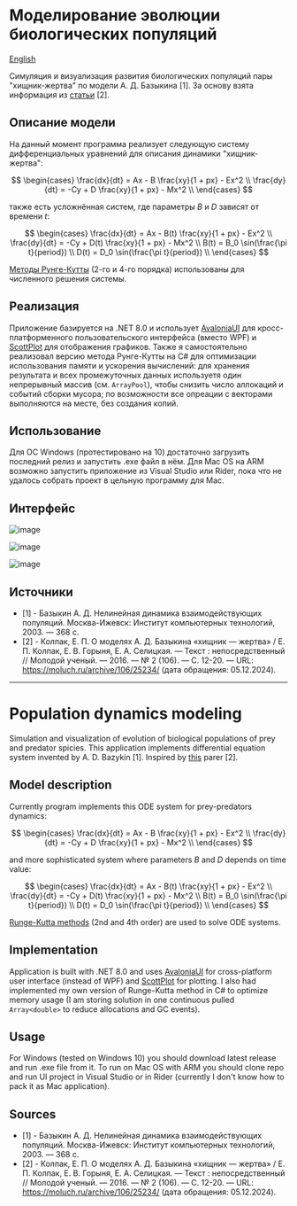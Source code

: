 # Моделирование эволюции биологических популяций
[English](https://github.com/IliaTrofimov/PopulationModels/tree/master#population-dynamics-modeling)

Симуляция и визуализация развития биологических популяций пары "хищник-жертва" по модели А. Д. Базыкина [1]. За основу взята информация из [статьи](https://moluch.ru/archive/106/25234/) [2].

## Описание модели 
На данный момент программа реализует следующую систему дифференциальных уравнений для описания динамики "хищник-жертва":

$$
\begin{cases}
\frac{dx}{dt} = Ax - B \frac{xy}{1 + px} - Ex^2 \\
\frac{dy}{dt} = -Cy + D \frac{xy}{1 + px} - Mx^2 \\
\end{cases}
$$

также есть усложнённая систем, где параметры $B$ и $D$ зависят от времени $t$:

$$
\begin{cases}
\frac{dx}{dt} = Ax - B(t) \frac{xy}{1 + px} - Ex^2 \\
\frac{dy}{dt} = -Cy + D(t) \frac{xy}{1 + px} - Mx^2 \\
B(t) = B_0 \sin(\frac{\pi t}{period}) \\
D(t) = D_0 \sin(\frac{\pi t}{period}) \\
\end{cases}
$$

[Методы Рунге-Кутты](https://en.wikipedia.org/wiki/Runge%E2%80%93Kutta_methods) (2-го и 4-го порядка) использованы для численного решения системы.

## Реализация

Приложение базируется на .NET 8.0 и использует [AvaloniaUI](https://avaloniaui.net/) для кросс-платформенного пользовательского интерфейса (вместо WPF) и [ScottPlot](https://scottplot.net/) для отображения графиков. 
Также я самостоятельно реализовал версию метода Рунге-Кутты на C# для оптимизации использования памяти и ускорения вычислений: 
для хранения результата и всех промежуточных данных используетя один непрерывный массив (см. `ArrayPool`), чтобы снизить число аллокаций и событий сборки мусора; 
по возможности все опреации с векторами выполняются на месте, без создания копий.

## Использование
Для ОС Windows (протестировано на 10) достаточно загрузить последний релиз и запустить .exe файл в нём. Для Mac OS на ARM возможно запустить приложение из Visual Studio или Rider, пока что не удалось собрать проект в цельную программу для Mac.

## Интерфейс
![image](https://github.com/user-attachments/assets/169a20e0-49c8-4c7c-b884-da22dddace6f)

![image](https://github.com/user-attachments/assets/ac6568bc-06dd-4e98-917f-3b0dd945f04e)

![image](https://github.com/user-attachments/assets/04798c35-47be-4b24-bdb5-caf0a45e3e26)

## Источники
- [1] - Базыкин А. Д. Нелинейная динамика взаимодействующих популяций. Москва-Ижевск: Институт компьютерных технологий, 2003. — 368 с.
- [2] - Колпак, Е. П. О моделях А. Д. Базыкина «хищник — жертва» / Е. П. Колпак, Е. В. Горыня, Е. А. Селицкая. — Текст : непосредственный // Молодой ученый. — 2016. — № 2 (106). — С. 12-20. — URL: https://moluch.ru/archive/106/25234/ (дата обращения: 05.12.2024).


---


# Population dynamics modeling
Simulation and visualization of evolution of biological populations of prey and predator spicies. This application implements differential equation system invented by A. D. Bazykin [1]. Inspired by [this](https://moluch.ru/archive/106/25234/) parer [2].

## Model description
Currently program implements this ODE system for prey-predators dynamics:

$$
\begin{cases}
\frac{dx}{dt} = Ax - B \frac{xy}{1 + px} - Ex^2 \\
\frac{dy}{dt} = -Cy + D \frac{xy}{1 + px} - Mx^2 \\
\end{cases}
$$

and more sophisticated system where parameters $B$ and $D$ depends on time value:

$$
\begin{cases}
\frac{dx}{dt} = Ax - B(t) \frac{xy}{1 + px} - Ex^2 \\
\frac{dy}{dt} = -Cy + D(t) \frac{xy}{1 + px} - Mx^2 \\
B(t) = B_0 \sin(\frac{\pi t}{period}) \\
D(t) = D_0 \sin(\frac{\pi t}{period}) \\
\end{cases}
$$

[Runge-Kutta methods](https://en.wikipedia.org/wiki/Runge%E2%80%93Kutta_methods) (2nd and 4th order) are used to solve ODE systems.

## Implementation

Application is built with .NET 8.0 and uses [AvaloniaUI](https://avaloniaui.net/) for cross-platform user interface (instead of WPF) and [ScottPlot](https://scottplot.net/) for plotting. 
I also had implemented my own version of Runge-Kutta method in C# to optimize memory usage (I am storing solution in one continuous pulled `Array<double>` to reduce allocations and GC events).

## Usage
For Windows (tested on  Windows 10) you should download latest release and run .exe file from it. To run on Mac OS with ARM you should clone repo and run UI project in Visual Studio or in Rider (currently I don't know how to pack it as Mac application).

## Sources
- [1] - Базыкин А. Д. Нелинейная динамика взаимодействующих популяций. Москва-Ижевск: Институт компьютерных технологий, 2003. — 368 с.
- [2] - Колпак, Е. П. О моделях А. Д. Базыкина «хищник — жертва» / Е. П. Колпак, Е. В. Горыня, Е. А. Селицкая. — Текст : непосредственный // Молодой ученый. — 2016. — № 2 (106). — С. 12-20. — URL: https://moluch.ru/archive/106/25234/ (дата обращения: 05.12.2024).
